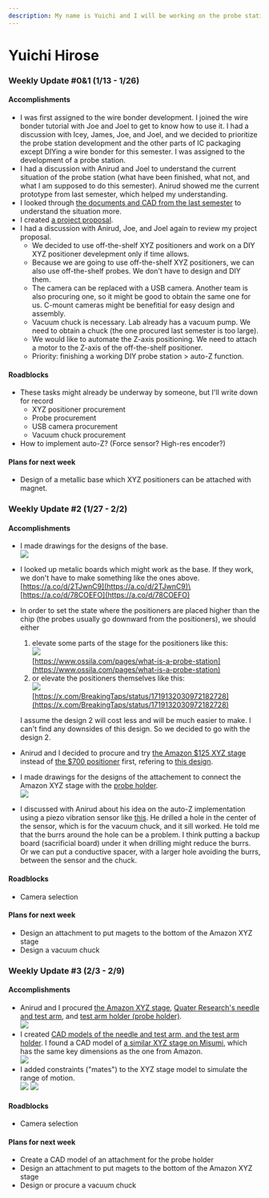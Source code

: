 ```yaml
---
description: My name is Yuichi and I will be working on the probe station this semester
---
```


# Yuichi Hirose

### **Weekly Update #0&1 (1/13 - 1/26)**

#### Accomplishments

* I was first assigned to the wire bonder development. I joined the wire bonder tutorial with Joe and Joel to get to know how to use it. I had a discussion with Icey, James, Joe, and Joel, and we decided to prioritize the probe station development and the other parts of IC packaging except DIYing a wire bonder for this semester. I was assigned to the development of a probe station.
* I had a discussion with Anirud and Joel to understand the current situation of the probe station (what have been finished, what not, and what I am supposed to do this semester). Anirud showed me the current prototype from last semester, which helped my understanding.
* I looked through [the documents and CAD from the last semester](https://drive.google.com/drive/folders/1IgyzVxSDXMU6CBSJqW16NdSuTSvhQFkJ) to understand the situation more.
* I created [a project proposal](https://docs.google.com/document/d/1_nHKy9RG0kd6QQrEui08GBJlWizaZtv6Z8CEiLkyzpo/edit?usp=sharing).
* I had a discussion with Anirud, Joe, and Joel again to review my project proposal.
  * We decided to use off-the-shelf XYZ positioners and work on a DIY XYZ positioner develepment only if time allows.
  * Because we are going to use off-the-shelf XYZ positioners, we can also use off-the-shelf probes. We don't have to design and DIY them.
  * The camera can be replaced with a USB camera. Another team is also procuring one, so it might be good to obtain the same one for us. C-mount cameras might be benefitial for easy design and assembly.
  * Vacuum chuck is necessary. Lab already has a vacuum pump. We need to obtain a chuck (the one procured last semester is too large).
  * We would like to automate the Z-axis positioning. We need to attach a motor to the Z-axis of the off-the-shelf positioner.
  * Priority: finishing a working DIY probe station > auto-Z function.

#### Roadblocks

* These tasks might already be underway by someone, but I'll write down for record
  * XYZ positioner procurement
  * Probe procurement
  * USB camera procurement
  * Vacuum chuck procurement
* How to implement auto-Z? (Force sensor? High-res encoder?)

#### Plans for next week

* Design of a metallic base which XYZ positioners can be attached with magnet.



### **Weekly Update #2 (1/27 - 2/2)**

#### Accomplishments

* I made drawings for the designs of the base.\
  ![](../../.gitbook/assets/probe-station-base.jpg)
* I looked up metalic boards which might work as the base. If they work, we don't have to make something like the ones above.\
  [https://a.co/d/2TJwnC9](https://a.co/d/2TJwnC9)\
  [https://a.co/d/78COEFO](https://a.co/d/78COEFO)
*   In order to set the state where the positioners are placed higher than the chip (the probes usually go downward from the positioners), we should either

    1. elevate some parts of the stage for the positioners like this:\
       ![](../../.gitbook/assets/silicon-testing-rf-probe-station.webp)\
       [https://www.ossila.com/pages/what-is-a-probe-station](https://www.ossila.com/pages/what-is-a-probe-station)
    2. or elevate the positioners themselves like this:\
       ![](../../.gitbook/assets/F9uVQ18XcAAf_Wd.jpeg)\
       [https://x.com/BreakingTaps/status/1719132030972182728](https://x.com/BreakingTaps/status/1719132030972182728)

    I assume the design 2 will cost less and will be much easier to make. I can't find any downsides of this design. So we decided to go with the design 2.
* Anirud and I decided to procure and try [the Amazon $125 XYZ stage](https://a.co/d/9o7FYxc) instead of [the $700 positioner](https://www.quater-research.com/all-products/XYZ-300-TEST-Micro-Positioners-p132789603) first, refering to [this design](https://x.com/BreakingTaps/status/1719132030972182728).
* I made drawings for the designs of the attachement to connect the Amazon XYZ stage with the [probe holder](https://www.quater-research.com/all-products/20249-Test-Arm-Holder-p136536837).\
  ![](../../.gitbook/assets/probe-station-xyz-positioner-probe-holder-connector.jpg)
* I discussed with Anirud about his idea on the auto-Z implementation using a piezo vibration sensor like [this](https://a.co/d/aGbvlkL). He drilled a hole in the center of the sensor, which is for the vacuum chuck, and it sill worked. He told me that the burrs around the hole can be a problem. I think putting a backup board (sacrificial board) under it when drilling might reduce the burrs. Or we can put a conductive spacer, with a larger hole avoiding the burrs, between the sensor and the chuck.

#### Roadblocks

* Camera selection

#### Plans for next week

* Design an attachment to put magets to the bottom of the Amazon XYZ stage
* Design a vacuum chuck

### **Weekly Update #3 (2/3 - 2/9)**

#### Accomplishments

* Anirud and I procured [the Amazon XYZ stage](https://a.co/d/aHYNNB5), [Quater Research's needle and test arm](https://www.quater-research.com/all-products/20235-Needle-and-Test-Arm-p136536804), and [test arm holder (probe holder)](https://www.quater-research.com/all-products/20240-Test-Arm-Holder-p136536825). \
  ![](../../.gitbook/assets/PXL_20250210_000956698.jpg)
* I created [CAD models of the needle and test arm, and the test arm holder](https://cad.onshape.com/documents/fee12d8a7495391c1cc1a75e/w/288c070f2db1c77a6048584a/e/e1ec7cdf2dc20b8eaae96cf2?renderMode=0\&uiState=67a97e6692577636febb3fc3). I found a CAD model of [a similar XYZ stage on Misumi](https://us.misumi-ec.com/vona2/detail/221000831513/?HissuCode=LT-4047-S1), which has the same key dimensions as the one from Amazon.\
  ![](<../../.gitbook/assets/image (84).png>)
* I added constraints ("mates") to the XYZ stage model to simulate the range of motion.\
  ![](<../../.gitbook/assets/image (85).png>) ![](<../../.gitbook/assets/image (88).png>)

#### Roadblocks

* Camera selection

#### Plans for next week

* Create a CAD model of an attachment for the probe holder
* Design an attachment to put magets to the bottom of the Amazon XYZ stage
* Design or procure a vacuum chuck
